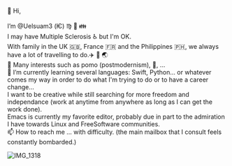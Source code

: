 👋 Hi, <br>
 <br>I’m @Uelsuam3 (Ѥ) :virgo: :goat: :family: <br>
I may have Multiple Sclerosis :wheelchair: but I'm OK.
<br>With family in the UK :uk:, France :fr: and the Philippines :philippines:, we always have a lot of travelling to do.:airplane: :mountain_railway: :earth_asia: 
<br>👀 Many interests such as pomo (postmodernism), , ... <br>
🌱 I’m currently learning several languages: Swift, Python... or whatever comes my way in order to do what I'm trying to do or to have a career change...
<br>I want to be creative while still searching for more freedom and independance (work at anytime from anywhere as long as I can get the work done).
<br>Emacs is currently my favorite editor, probably due in part to the admiration I have towards Linux and FreeSoftware communities.
<br>📫 How to reach me ... with difficulty. (the main mailbox that I consult feels constantly bombarded.)

<!---
Uelsuam3/Uelsuam3 is a ✨ special ✨ repository because its `README.md` (this file) appears on your GitHub profile.
You can click the Preview link to take a look at your changes.
--->
![IMG_1318](https://user-images.githubusercontent.com/87491444/156931685-7561654e-60df-415a-827e-5012a238394f.JPG)
